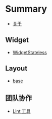 # Summary

* [关于](./README.md)

## Widget

* [WidgetStateless](./widgets/widgetstateless.md)

## Layout

* [base](./layout/base.md)

## 团队协作

* [Lint 工具](./team/lint.md)

